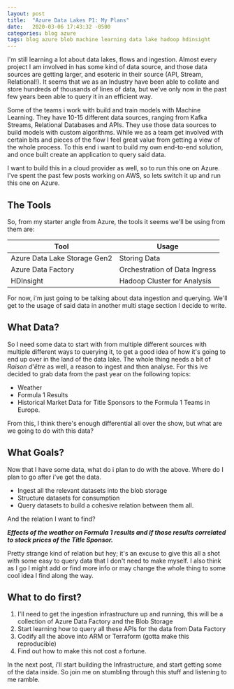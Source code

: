 ```yaml
---
layout: post
title:  "Azure Data Lakes P1: My Plans"
date:   2020-03-06 17:43:32 -0500
categories: blog azure
tags: blog azure blob machine learning data lake hadoop hdinsight
---
```

I'm still learning a lot about data lakes, flows and ingestion. Almost every project I am involved in has some kind of data source, and those data sources are getting larger, and esoteric in their source (API, Stream, Relational!). It seems that we as an Industry have been able to collate and store hundreds of thousands of lines of data, but we've only now in the past few years been able to query it in an efficient way.

Some of the teams i work with build and train models with Machine Learning. They have 10-15 different data sources, ranging from Kafka Streams, Relational Databases and APIs. They use those data sources to build models with custom algorithms. While we as a team get involved with certain bits and pieces of the flow I feel great value from getting a view of the whole process. To this end i want to build my own end-to-end solution, and once built create an application to query said data.

I want to build this in a cloud provider as well, so to run this one on Azure. I've spent the past few posts working on AWS, so lets switch it up and run this one on Azure.


## The Tools
So, from my starter angle from Azure, the tools it seems we'll be using from them are:

| **Tool**                     | **Usage**                     |
|------------------------------|-------------------------------|
| Azure Data Lake Storage Gen2 | Storing Data                  |
| Azure Data Factory           | Orchestration of Data Ingress |
| HDInsight                    | Hadoop Cluster for Analysis   |

For now, i'm just going to be talking about data ingestion and querying. We'll get to the usage of said data in another multi stage section I decide to write.


## What Data?
So I need some data to start with from multiple different sources with multiple different ways to querying it, to get a good idea of how it's going to end up over in the land of the data lake. The whole thing needs a bit of *Raison d'être* as well, a reason to ingest and then analyse. For this ive decided to grab data from the past year on the following topics:

- Weather
- Formula 1 Results
- Historical Market Data for Title Sponsors to the Formula 1 Teams in Europe.

From this, I think there's enough differential all over the show, but what are we going to do with this data?


## What Goals?
Now that I have some data, what do i plan to do with the above. Where do I plan to go after i've got the data.

- Ingest all the relevant datasets into the blob storage
- Structure datasets for consumption
- Query datasets to build a cohesive relation between them all.

And the relation I want to find? 

***Effects of the weather on Formula 1 results and if those results correlated to stock prices of the Title Sponsor.***

Pretty strange kind of relation but hey; it's an excuse to give this all a shot with some easy to query data that I don't need to make myself. I also think as I go I might add or find more info or may change the whole thing to some cool idea I find along the way.

## What to do first?
1. I'll need to get the ingestion infrastructure up and running, this will be a collection of Azure Data Factory and the Blob Storage
2. Start learning how to query all these APIs for the data from Data Factory
3. Codify all the above into ARM or Terraform (gotta make this reproducible)
4. Find out how to make this not cost a fortune.

In the next post, i'll start building the Infrastructure, and start getting some of the data inside. So join me on stumbling through this stuff and listening to me ramble.